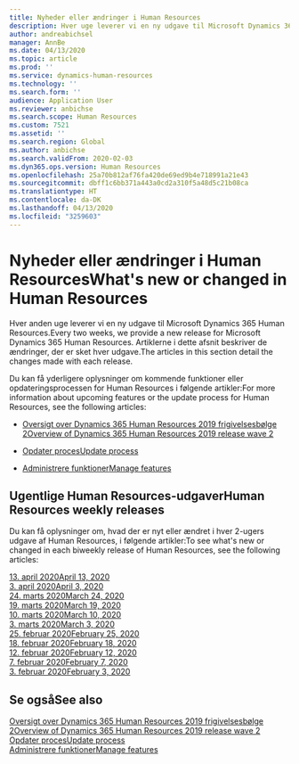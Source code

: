 ```yaml
---
title: Nyheder eller ændringer i Human Resources
description: Hver uge leverer vi en ny udgave til Microsoft Dynamics 365 Human Resources. Artiklerne, som findes her, beskriver de ændringer, der er sket hver uge.
author: andreabichsel
manager: AnnBe
ms.date: 04/13/2020
ms.topic: article
ms.prod: ''
ms.service: dynamics-human-resources
ms.technology: ''
ms.search.form: ''
audience: Application User
ms.reviewer: anbichse
ms.search.scope: Human Resources
ms.custom: 7521
ms.assetid: ''
ms.search.region: Global
ms.author: anbichse
ms.search.validFrom: 2020-02-03
ms.dyn365.ops.version: Human Resources
ms.openlocfilehash: 25a70b812af76fa420de69ed9b4e718991a21e43
ms.sourcegitcommit: dbff1c6bb371a443a0cd2a310f5a48d5c21b08ca
ms.translationtype: HT
ms.contentlocale: da-DK
ms.lasthandoff: 04/13/2020
ms.locfileid: "3259603"
---
```

# <a name="whats-new-or-changed-in-human-resources"></a><span data-ttu-id="2daa7-104">Nyheder eller ændringer i Human Resources</span><span class="sxs-lookup"><span data-stu-id="2daa7-104">What's new or changed in Human Resources</span></span>

<span data-ttu-id="2daa7-105">Hver anden uge leverer vi en ny udgave til Microsoft Dynamics 365 Human Resources.</span><span class="sxs-lookup"><span data-stu-id="2daa7-105">Every two weeks, we provide a new release for Microsoft Dynamics 365 Human Resources.</span></span> <span data-ttu-id="2daa7-106">Artiklerne i dette afsnit beskriver de ændringer, der er sket hver udgave.</span><span class="sxs-lookup"><span data-stu-id="2daa7-106">The articles in this section detail the changes made with each release.</span></span>

<span data-ttu-id="2daa7-107">Du kan få yderligere oplysninger om kommende funktioner eller opdateringsprocessen for Human Resources i følgende artikler:</span><span class="sxs-lookup"><span data-stu-id="2daa7-107">For more information about upcoming features or the update process for Human Resources, see the following articles:</span></span>

- [<span data-ttu-id="2daa7-108">Oversigt over Dynamics 365 Human Resources 2019 frigivelsesbølge 2</span><span class="sxs-lookup"><span data-stu-id="2daa7-108">Overview of Dynamics 365 Human Resources 2019 release wave 2</span></span>](https://docs.microsoft.com/dynamics365-release-plan/2019wave2/dynamics365-human-resources/)

- [<span data-ttu-id="2daa7-109">Opdater proces</span><span class="sxs-lookup"><span data-stu-id="2daa7-109">Update process</span></span>](hr-admin-setup-update-process.md)

- [<span data-ttu-id="2daa7-110">Administrere funktioner</span><span class="sxs-lookup"><span data-stu-id="2daa7-110">Manage features</span></span>](hr-admin-manage-features.md)

## <a name="human-resources-weekly-releases"></a><span data-ttu-id="2daa7-111">Ugentlige Human Resources-udgaver</span><span class="sxs-lookup"><span data-stu-id="2daa7-111">Human Resources weekly releases</span></span>

<span data-ttu-id="2daa7-112">Du kan få oplysninger om, hvad der er nyt eller ændret i hver 2-ugers udgave af Human Resources, i følgende artikler:</span><span class="sxs-lookup"><span data-stu-id="2daa7-112">To see what's new or changed in each biweekly release of Human Resources, see the following articles:</span></span>

[<span data-ttu-id="2daa7-113">13. april 2020</span><span class="sxs-lookup"><span data-stu-id="2daa7-113">April 13, 2020</span></span>](hr-whats-new-2020-04-13.md)</br>
[<span data-ttu-id="2daa7-114">3. april 2020</span><span class="sxs-lookup"><span data-stu-id="2daa7-114">April 3, 2020</span></span>](hr-whats-new-2020-04-03.md)</br>
[<span data-ttu-id="2daa7-115">24. marts 2020</span><span class="sxs-lookup"><span data-stu-id="2daa7-115">March 24, 2020</span></span>](hr-whats-new-2020-03-24.md)</br>
[<span data-ttu-id="2daa7-116">19. marts 2020</span><span class="sxs-lookup"><span data-stu-id="2daa7-116">March 19, 2020</span></span>](hr-whats-new-2020-03-19.md)</br>
[<span data-ttu-id="2daa7-117">10. marts 2020</span><span class="sxs-lookup"><span data-stu-id="2daa7-117">March 10, 2020</span></span>](hr-whats-new-2020-03-10.md)</br>
[<span data-ttu-id="2daa7-118">3. marts 2020</span><span class="sxs-lookup"><span data-stu-id="2daa7-118">March 3, 2020</span></span>](hr-whats-new-2020-03-03.md)</br>
[<span data-ttu-id="2daa7-119">25. februar 2020</span><span class="sxs-lookup"><span data-stu-id="2daa7-119">February 25, 2020</span></span>](hr-whats-new-2020-02-25.md)</br>
[<span data-ttu-id="2daa7-120">18. februar 2020</span><span class="sxs-lookup"><span data-stu-id="2daa7-120">February 18, 2020</span></span>](hr-whats-new-2020-02-18.md)</br>
[<span data-ttu-id="2daa7-121">12. februar 2020</span><span class="sxs-lookup"><span data-stu-id="2daa7-121">February 12, 2020</span></span>](hr-whats-new-2020-02-12.md)</br>
[<span data-ttu-id="2daa7-122">7. februar 2020</span><span class="sxs-lookup"><span data-stu-id="2daa7-122">February 7, 2020</span></span>](hr-whats-new-2020-02-07.md)</br>
[<span data-ttu-id="2daa7-123">3. februar 2020</span><span class="sxs-lookup"><span data-stu-id="2daa7-123">February 3, 2020</span></span>](hr-whats-new-2020-02-03.md)

## <a name="see-also"></a><span data-ttu-id="2daa7-124">Se også</span><span class="sxs-lookup"><span data-stu-id="2daa7-124">See also</span></span>

[<span data-ttu-id="2daa7-125">Oversigt over Dynamics 365 Human Resources 2019 frigivelsesbølge 2</span><span class="sxs-lookup"><span data-stu-id="2daa7-125">Overview of Dynamics 365 Human Resources 2019 release wave 2</span></span>](https://docs.microsoft.com/dynamics365-release-plan/2019wave2/dynamics365-human-resources/)</br>
[<span data-ttu-id="2daa7-126">Opdater proces</span><span class="sxs-lookup"><span data-stu-id="2daa7-126">Update process</span></span>](hr-admin-setup-update-process.md)</br>
[<span data-ttu-id="2daa7-127">Administrere funktioner</span><span class="sxs-lookup"><span data-stu-id="2daa7-127">Manage features</span></span>](hr-admin-manage-features.md)
